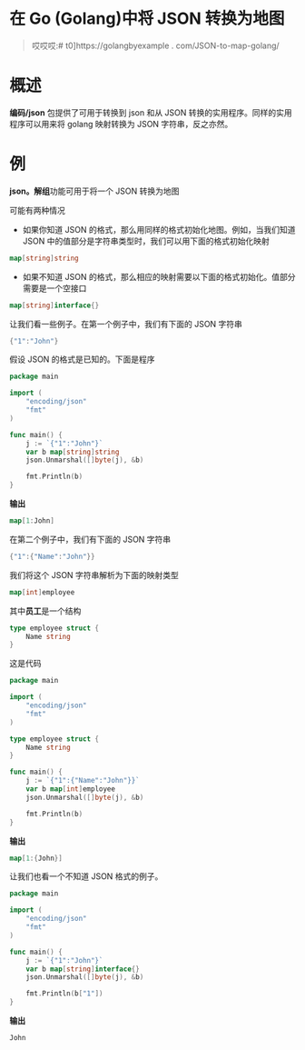 # 在 Go (Golang)中将 JSON 转换为地图

> 哎哎哎:# t0]https://golangbyexample . com/JSON-to-map-golang/

# **概述**

**编码/json** 包提供了可用于转换到 json 和从 JSON 转换的实用程序。同样的实用程序可以用来将 golang 映射转换为 JSON 字符串，反之亦然。

# **例**

**json。解组**功能可用于将一个 JSON 转换为地图

可能有两种情况

*   如果你知道 JSON 的格式，那么用同样的格式初始化地图。例如，当我们知道 JSON 中的值部分是字符串类型时，我们可以用下面的格式初始化映射

```go
map[string]string
```

*   如果不知道 JSON 的格式，那么相应的映射需要以下面的格式初始化。值部分需要是一个空接口

```go
map[string]interface{}
```

让我们看一些例子。在第一个例子中，我们有下面的 JSON 字符串

```go
{"1":"John"}
```

假设 JSON 的格式是已知的。下面是程序

```go
package main

import (
	"encoding/json"
	"fmt"
)

func main() {
	j := `{"1":"John"}`
	var b map[string]string
	json.Unmarshal([]byte(j), &b)

	fmt.Println(b)
}
```

**输出**

```go
map[1:John]
```

在第二个例子中，我们有下面的 JSON 字符串

```go
{"1":{"Name":"John"}}
```

我们将这个 JSON 字符串解析为下面的映射类型

```go
map[int]employee
```

其中**员工**是一个结构

```go
type employee struct {
    Name string
}
```

这是代码

```go
package main

import (
	"encoding/json"
	"fmt"
)

type employee struct {
	Name string
}

func main() {
	j := `{"1":{"Name":"John"}}`
	var b map[int]employee
	json.Unmarshal([]byte(j), &b)

	fmt.Println(b)
}
```

**输出**

```go
map[1:{John}]
```

让我们也看一个不知道 JSON 格式的例子。

```go
package main

import (
	"encoding/json"
	"fmt"
)

func main() {
	j := `{"1":"John"}`
	var b map[string]interface{}
	json.Unmarshal([]byte(j), &b)

	fmt.Println(b["1"])
}
```

**输出**

```go
John
```